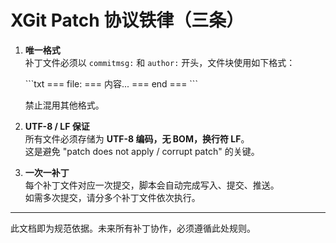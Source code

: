 # XGit Patch 协议铁律（三条）

1. **唯一格式**  
   补丁文件必须以 `commitmsg:` 和 `author:` 开头，文件块使用如下格式：  

   \`\`\`txt
   === file: <path> ===
   内容...
   === end ===
   \`\`\`

   禁止混用其他格式。

2. **UTF-8 / LF 保证**  
   所有文件必须存储为 **UTF-8 编码，无 BOM，换行符 LF**。  
   这是避免 "patch does not apply / corrupt patch" 的关键。

3. **一次一补丁**  
   每个补丁文件对应一次提交，脚本会自动完成写入、提交、推送。  
   如需多次提交，请分多个补丁文件依次执行。

---

此文档即为规范依据。未来所有补丁协作，必须遵循此处规则。

